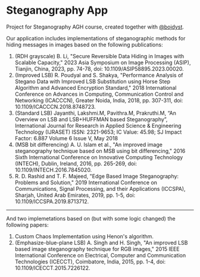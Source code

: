 # Steganography App
Project for Steganography AGH course, created together with [@bojdyst](https://www.github.com/bojdyst). <br>

Our application includes implementations of steganographic methods for hiding messages in images based on the following publications: 
1. (RDH grayscale) B. Li, "Secure Reversible Data Hiding in Images with Scalable Capacity," 2023 Asia Symposium on Image Processing (ASIP), Tianjin, China, 2023, pp. 74-78, doi: 10.1109/ASIP58895.2023.00020. 
2. (Improved LSB) R. Poudyal and S. Shakya, "Performance Analysis of Stegano Data with Improved LSB Substitution using Horse Step Algorithm and Advanced Encryption Standard," 2018 International Conference on Advances in Computing, Communication Control and Networking (ICACCCN), Greater Noida, India, 2018, pp. 307-311, doi: 10.1109/ICACCCN.2018.8748723.
3. (Standard LSB) Jayanthi, Lakshmi.M, Pavithra.M, Prakruthi.M, “An Overview on LSB and LSB+HUFFMAN based Steganography”, International Journal for Research in Applied Science & Engineering Technology (IJRASET) ISSN: 2321-9653; IC Value: 45.98; SJ Impact Factor: 6.887 Volume 6 Issue V, May 2018
4. (MSB bit differencing) A. U. Islam et al., "An improved image steganography technique based on MSB using bit differencing," 2016 Sixth International Conference on Innovative Computing Technology (INTECH), Dublin, Ireland, 2016, pp. 265-269, doi: 10.1109/INTECH.2016.7845020.
5. R. D. Rashid and T. F. Majeed, "Edge Based Image Steganography: Problems and Solution," 2019 International Conference on Communications, Signal Processing, and their Applications (ICCSPA), Sharjah, United Arab Emirates, 2019, pp. 1-5, doi: 10.1109/ICCSPA.2019.8713712.
---
And two implemetations based on (but with some logic changed) the following papers:
1. Custom Chaos Implementation using Henon's algorithm.
2. (Emphasize-blue-plane LSB) A. Singh and H. Singh, "An improved LSB based image steganography technique for RGB images," 2015 IEEE International Conference on Electrical, Computer and Communication Technologies (ICECCT), Coimbatore, India, 2015, pp. 1-4, doi: 10.1109/ICECCT.2015.7226122.
